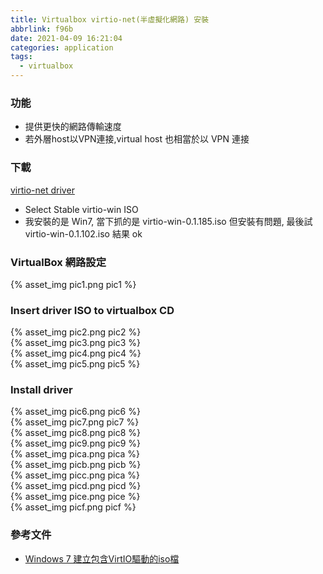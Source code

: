 ```yaml
---
title: Virtualbox virtio-net(半虛擬化網路) 安裝
abbrlink: f96b
date: 2021-04-09 16:21:04
categories: application
tags:
  - virtualbox
---
```



### 功能
+ 提供更快的網路傳輸速度
+ 若外層host以VPN連接,virtual host 也相當於以 VPN 連接

<!--more-->

### 下載 
[virtio-net driver]( https://github.com/virtio-win/virtio-win-pkg-scripts/blob/master/README.md)
+ Select Stable virtio-win ISO
+ 我安裝的是 Win7, 當下抓的是 virtio-win-0.1.185.iso 但安裝有問題, 最後試 virtio-win-0.1.102.iso 結果 ok

### VirtualBox 網路設定
<div style="width:500px">
	{% asset_img pic1.png pic1 %}
</div>

### Insert driver ISO to virtualbox CD
<div style="width:500px">
	{% asset_img pic2.png pic2 %}
</div>
<div style="width:500px">
	{% asset_img pic3.png pic3 %}
</div>
<div style="width:500px">
	{% asset_img pic4.png pic4 %}
</div>
<div style="width:500px">
	{% asset_img pic5.png pic5 %}
</div>

### Install driver
<div style="width:500px">
	{% asset_img pic6.png pic6 %}
</div>
<div style="width:500px">
	{% asset_img pic7.png pic7 %}
</div>
<div style="width:500px">
	{% asset_img pic8.png pic8 %}
</div>
<div style="width:500px">
	{% asset_img pic9.png pic9 %}
</div>
<div style="width:500px">
	{% asset_img pica.png pica %}
</div>
<div style="width:500px">
	{% asset_img picb.png picb %}
</div>
<div style="width:500px">
	{% asset_img picc.png pica %}
</div>
<div style="width:500px">
	{% asset_img picd.png picd %}
</div>
<div style="width:500px">
	{% asset_img pice.png pice %}
</div>
<div style="width:500px">
	{% asset_img picf.png picf %}
</div>

### 參考文件
+ [Windows 7 建立包含VirtIO驅動的iso檔]( https://orzalanluo.com/?p=289)




